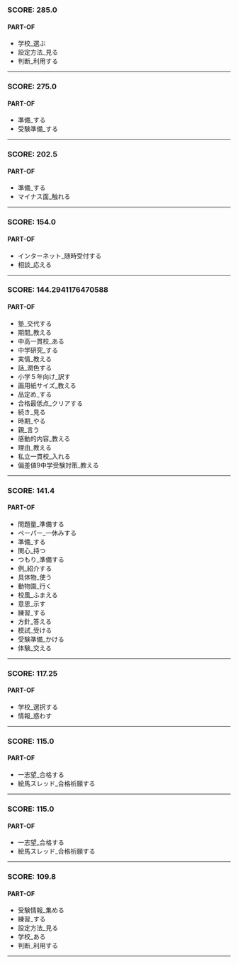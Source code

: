 
### SCORE: 285.0
#### PART-OF

- 学校_選ぶ 
- 設定方法_見る 
- 判断_利用する 

----------

### SCORE: 275.0
#### PART-OF

- 準備_する 
- 受験準備_する 

----------

### SCORE: 202.5
#### PART-OF

- 準備_する 
- マイナス面_触れる 

----------

### SCORE: 154.0
#### PART-OF

- インターネット_随時受付する 
- 相談_応える 

----------

### SCORE: 144.2941176470588
#### PART-OF

- 塾_交代する 
- 期間_教える 
- 中高一貫校_ある 
- 中学研究_する 
- 実情_教える 
- 話_潤色する 
- 小学５年向け_訳す 
- 画用紙サイズ_教える 
- 品定め_する 
- 合格最低点_クリアする 
- 続き_見る 
- 時期_やる 
- 親_言う 
- 感動的内容_教える 
- 理由_教える 
- 私立一貫校_入れる 
- 偏差値9中学受験対策_教える 

----------

### SCORE: 141.4
#### PART-OF

- 問題量_準備する 
- ペーパー_一休みする 
- 準備_する 
- 関心_持つ 
- つもり_準備する 
- 例_紹介する 
- 具体物_使う 
- 動物園_行く 
- 校風_ふまえる 
- 意思_示す 
- 練習_する 
- 方針_答える 
- 模試_受ける 
- 受験準備_かける 
- 体験_交える 

----------

### SCORE: 117.25
#### PART-OF

- 学校_選択する 
- 情報_惑わす 

----------

### SCORE: 115.0
#### PART-OF

- 一志望_合格する 
- 絵馬スレッド_合格祈願する 

----------

### SCORE: 115.0
#### PART-OF

- 一志望_合格する 
- 絵馬スレッド_合格祈願する 

----------

### SCORE: 109.8
#### PART-OF

- 受験情報_集める 
- 練習_する 
- 設定方法_見る 
- 学校_ある 
- 判断_利用する 

----------
